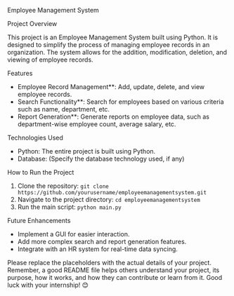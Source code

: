 

 Employee Management System

 Project Overview

This project is an Employee Management System built using Python. It is designed to simplify the process of managing employee records in an organization. The system allows for the addition, modification, deletion, and viewing of employee records.

 Features

- Employee Record Management**: Add, update, delete, and view employee records.
- Search Functionality**: Search for employees based on various criteria such as name, department, etc.
- Report Generation**: Generate reports on employee data, such as department-wise employee count, average salary, etc.

 Technologies Used

- Python: The entire project is built using Python.
- Database: (Specify the database technology used, if any)

 How to Run the Project

1. Clone the repository: `git clone https://github.com/yourusername/employeemanagementsystem.git`
2. Navigate to the project directory: `cd employeemanagementsystem`
3. Run the main script: `python main.py`

 Future Enhancements

- Implement a GUI for easier interaction.
- Add more complex search and report generation features.
- Integrate with an HR system for real-time data syncing.



Please replace the placeholders with the actual details of your project. Remember, a good README file helps others understand your project, its purpose, how it works, and how they can contribute or learn from it. Good luck with your internship! 😊
